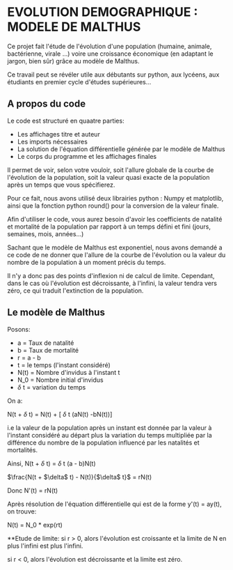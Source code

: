 
# EVOLUTION DEMOGRAPHIQUE : MODELE DE MALTHUS

Ce projet fait l'étude de l'évolution d'une population (humaine, animale, bactérienne, virale ...) voire une croissance économique (en adaptant le jargon, bien sûr) grâce au modèle de Malthus. 

Ce travail peut se révéler utile aux débutants sur python, aux lycéens, aux étudiants en premier cycle d'études supérieures...


## A propos du code

Le code est structuré en quaatre parties: 
* Les affichages titre et auteur
* Les imports nécessaires
* La solution de l'équation différentielle générée par le modèle de Malthus
* Le corps du programme et les affichages finales

Il permet de voir, selon votre vouloir, soit l'allure globale de la courbe de l'évolution  de la population, soit la valeur quasi exacte de la population après un temps que vous spécifierez.

Pour ce fait, nous avons utilisé deux librairies python : Numpy et matplotlib, ainsi que la fonction python round() pour la conversion de la valeur finale. 

Afin d'utiliser le code, vous aurez besoin d'avoir les coefficients de natalité et mortalité de la population par rapport à un temps défini et fini (jours, semaines, mois, années...) 

Sachant que le modèle de Malthus est exponentiel, nous avons demandé a ce code de ne donner que l'allure de la courbe de l'évolution ou la valeur du nombre de la population à un moment précis du temps.

Il n'y a donc pas des points d'inflexion ni de calcul de limite. Cependant, dans le cas où l'évolution est décroissante, à l'infini, la valeur tendra vers zéro, ce qui traduit l'extinction de la population. 


## Le modèle de Malthus

Posons: 
* a = Taux de natalité
* b = Taux de mortalité
* r = a - b
* t = le temps (l'instant considéré)
* N(t) = Nombre d'invidus à l'instant t
* N_0 = Nombre initial d'invidus
* $\delta$ t = variation du temps

On a: 

N(t + $\delta$ t) = N(t) + [ $\delta$ t (aN(t) -bN(t))]

i.e la valeur de la population après un instant est donnée par la valeur à l'instant considéré au départ plus la variation du temps multipliée par la différence du nombre de la population influencé par les natalités et mortalités.  

Ainsi, N(t + $\delta$ t) = $\delta$ t (a - b)N(t)

$\frac{N(t + $\delta$ t) - N(t)}{$\delta$ t}$ = rN(t)

Donc N'(t) = rN(t)

Après résolution de l'équation différentielle qui est de la forme y'(t) = ay(t), on trouve:

N(t) = N_0 * exp(rt)

**Etude de limite: 
si r > 0, alors l'évolution est croissante et la limite de N en plus l'infini est plus l'infini.

si r < 0, alors l'évolution est décroissante et la limite est zéro. 
